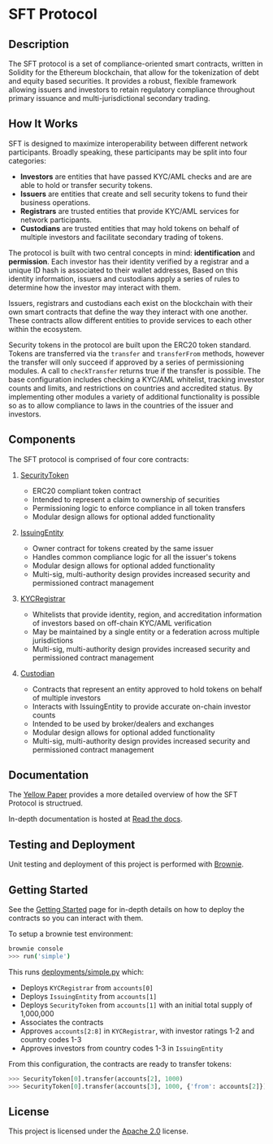 # SFT Protocol

## Description

The SFT protocol is a set of compliance-oriented smart contracts, written in Solidity for the Ethereum blockchain, that allow for the tokenization of debt and equity based securities. It provides a robust, flexible framework allowing issuers and investors to retain regulatory compliance throughout primary issuance and multi-jurisdictional secondary trading.

## How It Works

SFT is designed to maximize interoperability between different network participants. Broadly speaking, these participants may be split into four categories:

* **Investors** are entities that have passed KYC/AML checks and are are able to hold or transfer security tokens.
* **Issuers** are entities that create and sell security tokens to fund their business operations.
* **Registrars** are trusted entities that provide KYC/AML services for network participants.
* **Custodians** are trusted entities that may hold tokens on behalf of multiple investors and facilitate secondary trading of tokens.

The protocol is built with two central concepts in mind: **identification** and **permission**. Each investor has their identity verified by a registrar and a unique ID hash is associated to their wallet addresses, Based on this identity information, issuers and custodians apply a series of rules to determine how the investor may interact with them.

Issuers, registrars and custodians each exist on the blockchain with their own smart contracts that define the way they interact with one another. These contracts allow different entities to provide services to each other within the ecosystem.

Security tokens in the protocol are built upon the ERC20 token standard. Tokens are transferred via the ``transfer`` and ``transferFrom`` methods, however the transfer will only succeed if approved by a series of permissioning modules. A call to ``checkTransfer`` returns true if the transfer is possible. The base configuration includes checking a KYC/AML whitelist, tracking investor counts and limits, and restrictions on countries and accredited status. By implementing other modules a variety of additional functionality is possible so as to allow compliance to laws in the countries of the issuer and investors.

## Components

The SFT protocol is comprised of four core contracts:

1. [SecurityToken](contracts/SecurityToken.sol)

    * ERC20 compliant token contract
    * Intended to represent a claim to ownership of securities
    * Permissioning logic to enforce compliance in all token transfers
    * Modular design allows for optional added functionality

2. [IssuingEntity](contracts/IssuingEntity.sol)

    * Owner contract for tokens created by the same issuer
    * Handles common compliance logic for all the issuer's tokens
    * Modular design allows for optional added functionality
    * Multi-sig, multi-authority design provides increased security and permissioned contract management

3. [KYCRegistrar](contracts/KYCRegistrar.sol)

    * Whitelists that provide identity, region, and accreditation information of investors based on off-chain KYC/AML verification
    * May be maintained by a single entity or a federation across multiple jurisdictions
    * Multi-sig, multi-authority design provides increased security and permissioned contract management

4. [Custodian](contracts/Custodian.sol)

    * Contracts that represent an entity approved to hold tokens on behalf of multiple investors
    * Interacts with IssuingEntity to provide accurate on-chain investor counts
    * Intended to be used by broker/dealers and exchanges
    * Modular design allows for optional added functionality
    * Multi-sig, multi-authority design provides increased security and permissioned contract management

## Documentation

The [Yellow Paper](docs/SFT-Protocol-Yellowpaper.pdf) provides a more detailed overview of how the SFT Protocol is structrued.

In-depth documentation is hosted at [Read the docs](https://sft-protocol.readthedocs.io).

## Testing and Deployment

Unit testing and deployment of this project is performed with [Brownie](https://github.com/iamdefinitelyahuman/brownie).

## Getting Started

See the [Getting Started](https://sft-protocol.readthedocs.io/en/latest/getting-started.html) page for in-depth details on how to deploy the contracts so you can interact with them.

To setup a brownie test environment:

```bash
brownie console
>>> run('simple')
```

This runs [deployments/simple.py](deployments/simple.py) which:

* Deploys ``KYCRegistrar`` from ``accounts[0]``
* Deploys ``IssuingEntity`` from ``accounts[1]``
* Deploys ``SecurityToken`` from ``accounts[1]`` with an initial total supply of 1,000,000
* Associates the contracts
* Approves ``accounts[2:8]`` in ``KYCRegistrar``, with investor ratings 1-2 and country codes 1-3
* Approves investors from country codes 1-3 in ``IssuingEntity``

From this configuration, the contracts are ready to transfer tokens:

```python
>>> SecurityToken[0].transfer(accounts[2], 1000)
>>> SecurityToken[0].transfer(accounts[3], 1000, {'from': accounts[2]})
```

## License

This project is licensed under the [Apache 2.0](https://www.apache.org/licenses/LICENSE-2.0.html) license.
